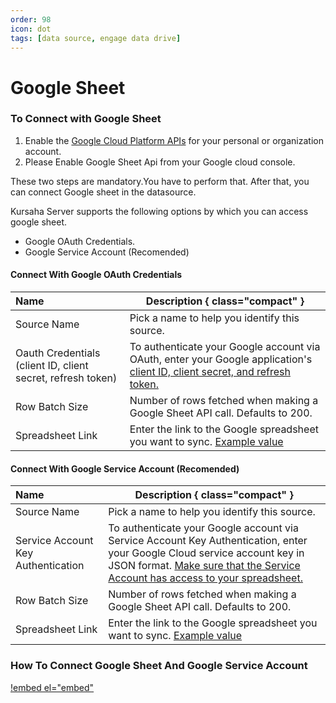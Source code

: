 ```yaml
---
order: 98
icon: dot
tags: [data source, engage data drive]
---
```


# Google Sheet

### To Connect with Google Sheet
1. Enable the [Google Cloud Platform APIs](https://support.google.com/googleapi/answer/6158841?hl=en) for your personal or organization account.
2. Please Enable Google Sheet Api from your Google cloud console.

These two steps are mandatory.You have to perform that. After that, you can connect Google sheet in the datasource.

Kursaha Server supports the following options by which you can access google sheet.
- Google OAuth Credentials.
- Google Service Account (Recomended)

#### Connect With Google OAuth Credentials
Name  | Description { class="compact" }
:---  | ---
Source Name  | Pick a name to help you identify this source.
Oauth Credentials (client ID, client secret, refresh token)  | To authenticate your Google account via OAuth, enter your Google application's [client ID, client secret, and refresh token.](https://developers.google.com/identity/protocols/oauth2)
Row Batch Size  | Number of rows fetched when making a Google Sheet API call. Defaults to 200.
Spreadsheet Link  | Enter the link to the Google spreadsheet you want to sync. [Example value](https://developers.google.com/sheets/api/guides/concepts)

#### Connect With Google Service Account (Recomended)
Name  | Description { class="compact" }
:---  | ---
Source Name  | Pick a name to help you identify this source.
Service Account Key Authentication  | To authenticate your Google account via Service Account Key Authentication, enter your Google Cloud service account key in JSON format. [Make sure that the Service Account has access to your spreadsheet.](https://docs.kursaha.com/engagedatadrive/datasources/googlesheet/#how-to-connect-google-sheet-and-google-service-account)
Row Batch Size  | Number of rows fetched when making a Google Sheet API call. Defaults to 200.
Spreadsheet Link  | Enter the link to the Google spreadsheet you want to sync. [Example value](https://developers.google.com/sheets/api/guides/concepts)


### How To Connect Google Sheet And Google Service Account
[!embed el="embed"](https://youtu.be/Ozzf0u2Chwc)